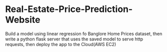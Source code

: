 # Real-Estate-Price-Prediction-Website
Build a model using linear regression fo Banglore Home Prices dataset, then write a python flask server that uses the saved model to serve http requests, then deploy the app to the Cloud(AWS EC2)
